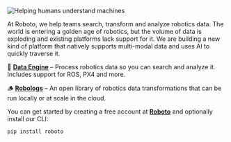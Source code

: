 ![Helping humans understand machines](https://github.com/roboto-ai/.github/assets/63735/8326cbc4-d00d-490f-adc2-cd1568449652)

At Roboto, we help teams search, transform and analyze robotics data. The world is entering a golden age of robotics, but the volume of data is exploding and existing platforms lack support for it. We are building a new kind of platform that natively supports multi-modal data and uses AI to quickly traverse it.

🔮 [**Data Engine**](https://roboto.ai) – Process robotics data so you can search and analyze it. Includes support for ROS, PX4 and more.

🪵 [**Robologs**](https://github.com/roboto-ai/robologs) – An open library of robotics data transformations that can be run locally or at scale in the cloud.

You can get started by creating a free account at [**Roboto**](https://app.roboto.ai) and optionally install our CLI:

```
pip install roboto
```
